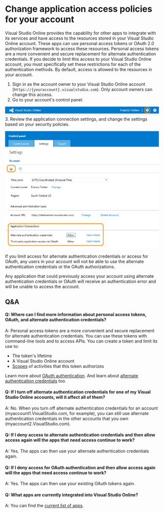 
# Change application access policies for your account


Visual Studio Online provides the capability for other apps to integrate 
with its services and have access to the resources stored in your Visual 
Studio Online account. These apps can use personal access tokens or OAuth 2.0 
authorization framework to access these resources. Personal access tokens are 
a more convenient and secure replacement for alternate authentication credentials. 
If you decide to limit this access to your Visual Studio Online account, 
you must specifically set these restrictions for each of the authentication methods. 
By default, access is allowed to the resources in your account.


1. Sign in as the account owner to your Visual Studio Online account (`https://{youraccount}.visualstudio.com`).
Only account owners can change this access.
2. Go to your account's control panel.



![Click the settings icon to go to your account's control panel](./media/change-application-access-policies-vs/VSOControlPanel_Francis.png)
3. Review the application connection settings, and change the settings 
based on your security policies.



![Go to the Settings tab; change the Application Settings; click Save](./media/change-application-access-policies-vs/Connections.png)



If you limit access for alternate authentication credentials or access for OAuth, 
any users in your account will not be able to use the alternate authentication 
credentials or the OAuth authorizations.



Any application that could previously access your account using 
alternate authentication credentials or OAuth will receive an authentication 
error and will be unable to access the account.

## Q&amp;A

#### Q:   Where can I find more information about personal access tokens, OAuth, and alternate authentication credentials?


A:  Personal access tokens are a more convenient and secure replacement for alternate authentication credentials. 
You can use these tokens with command-line tools and to access APIs. You can create a token and limit its use to:


- The token's lifetime
- A Visual Studio Online account
- [Scopes](https://www.visualstudio.com/integrate/get-started/auth/oauth#scopes) of activities that this token authorizes


Learn more about [OAuth authentication](https://www.visualstudio.com/integrate/get-started/auth/oauth). And learn about 
[alternate authentication credentials](https://www.visualstudio.com/integrate/get-started/auth/overview) too.


#### Q:  If I turn off alternate authentication credentials for one of my Visual Studio Online accounts, will it affect all of them?


A:  No. When you turn off alternate authentication credentials for an account 
(myaccount1.VisualStudio.com, for example), you can still use alternate authentication credentials 
in the other accounts that you own (myaccount2.VisualStudio.com).


#### Q:  If I deny access to alternate authentication credentials and then allow access again will the apps that need access continue to work?


A:  Yes. The apps can then use your alternate authentication credentials again.


#### Q:  If I deny access for OAuth authentication and then allow access again will the apps that need access continue to work?


A:  Yes. The apps can then use your existing OAuth tokens again.


#### Q:  What apps are currently integrated into Visual Studio Online?


A:  You can find the [current list of apps](https://www.visualstudio.com/explore/vso-integrations-directory-vs).
